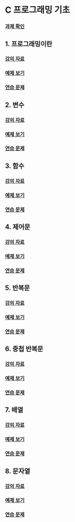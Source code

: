 # C 프로그래밍 기초  

### [과제 확인](homework/README.md)


## 1. 프로그래밍이란    
### [강의 자료](01_Programming/README.md) 
### [예제 보기](01_Programming/ex)
### [연습 문제](01_Programming/test/README.md)

##  2. 변수   
### [강의 자료](02_Variable/README.md) 
### [예제 보기](02_Variable/ex)
### [연습 문제](02_Variable/test/README.md)

##  3. 함수   
### [강의 자료](03_Function/README.md) 
### [예제 보기](03_Function/ex)
### [연습 문제](03_Function/test/README.md) 

##  4. 제어문  
### [강의 자료](04_Condition/README.md) 
### [예제 보기](04_Condition/ex)
### [연습 문제](04_Condition/test/README.md)  

##  5. 반복문  
### [강의 자료](05_Loop/README.md) 
### [예제 보기](05_Loop/ex)
### [연습 문제](05_Loop/test/README.md)  


##  6. 중첩 반복문
### [강의 자료](06_NestedLoop/README.md) 
### [예제 보기](06_NestedLoop/ex)
### [연습 문제](06_NestedLoop/test/README.md)  

##  7. 배열
### [강의 자료](07_Array/README.md) 
### [예제 보기](07_Array/ex)
### [연습 문제](07_Array/test/README.md)  

##  8. 문자열
### [강의 자료](08_String/README.md) 
### [예제 보기](08_String/ex)
### [연습 문제](08_String/test/README.md)  

